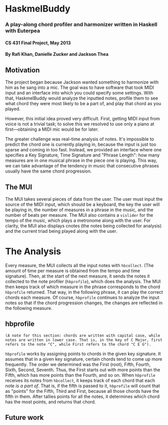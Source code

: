 # HaskmelBuddy
### A play-along chord profiler and harmonizer written in Haskell with Euterpea
#### CS 431 Final Project, May 2013
#### By Rafi Khan, Danielle Zucker and Jackson Thea

## Motivation

The project began because Jackson wanted something to harmonize with him as he sang into a mic. The goal was to have software that took MIDI input and an interface into which you could specify some settings. With that, HaskmelBuddy would analyze the inputted notes, profile them to see what chord they were most likely to be a part of, and play that chord as you played.

However, this initial idea proved very difficult. First, getting MIDI input from voice is not a trivial task; to solve this we resolved to use only a piano at first—obtaining a MIDI mic would be for later. 

The greater challenge was real-time analysis of notes. It's impossible to predict the chord one is currently playing in, because the input is just too sparse and coming in too fast. Instead, we provided an interface where one specifies a Key Signature, Time Signature and "Phrase Length": how many measures are in one musical phrase in the piece one is playing. This way, we can take advantage of the tendency in music that consecutive phrases usually have the same chord progression.

## The MUI

The MUI takes several pieces of data from the user. The user must input the source of the MIDI input, which should be a keyboard, the key the user will be playing in, the number of measures in a phrase in the music, and the number of beats per measure. The MUI also contains a `vislider` for the tempo of the music, which plays a metronome along with the user. For clarity, the MUI also displays cnotes (the notes being collected for analysis) and the current triad being played along with the user.

# The Analysis

Every measure, the MUI collects all the input notes with `hbcollect`. (The amount of time per measure is obtained from the tempo and time signature). Then, at the start of the next measure, it sends the notes it collected to the note profiler (`hbprofile`), which does the analysis. The MUI then keeps track of which measure in the phrase corresponds to the chord `hbprofile` returned. That way, in the following phrase, it can play the correct chords each measure. Of course, `hbprofile` continues to analyze the input notes so that if the chord progression changes, the changes are reflected in the following measure.

## hbprofile

    (A note for this section: chords are written with capital case, while notes are written in lower case. That is, in the key of C Major, first refers to the note "C", while First refers to the chord "C E G").

`hbprofile` works by assigning points to chords in the given key signature. It assumes that in a given key signature, certain chords tend to come up more frequently. The order we determined was the First (root), Fifth, Fourth, Sixth, Second, Seventh. Thus, the First starts out with more points than the Fifth, which has more points than the Fourth, and so on. When `hbprofile` receives its notes from `hbcollect`, it keeps track of each chord that each note *is a part of*. That is, if the fifth is passed to it, `hbprofile` will count that as "points" for the Fifth, Third and First, because all those chords have the fifth in them. After tallies points for all the notes, it determines which chord has the most points, and returns that chord. 

## Future work